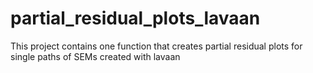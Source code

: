 # partial_residual_plots_lavaan
This project contains one function that creates partial residual plots for single paths of SEMs created with lavaan

